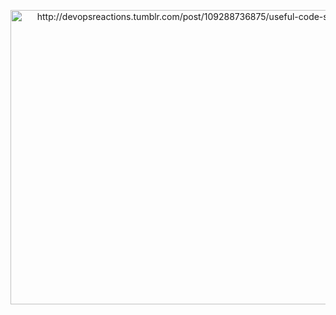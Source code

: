 <p align="center">
  <a title="Shout out to @devopsreatcions" href="http://devopsreactions.tumblr.com/post/109288736875/useful-code-snippet">
    <img width="576" height="471" src="https://i.imgur.com/xB0ETCb.gif" alt="http://devopsreactions.tumblr.com/post/109288736875/useful-code-snippet">
  </a>
</p>

